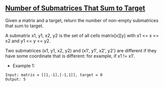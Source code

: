 ## [Number of Submatrices That Sum to Target](https://leetcode.com/problems/number-of-submatrices-that-sum-to-target/description/)

Given a matrix and a target, return the number of non-empty submatrices that sum to target.

A submatrix x1, y1, x2, y2 is the set of all cells matrix[x][y] with x1 <= x <= x2 and y1 <= y <= y2.

Two submatrices (x1, y1, x2, y2) and (x1', y1', x2', y2') are different if they have some coordinate that is different: for example, if x1 != x1'.



- Example 1:
```
Input: matrix = [[1,-1],[-1,1]], target = 0
Output: 5
```
